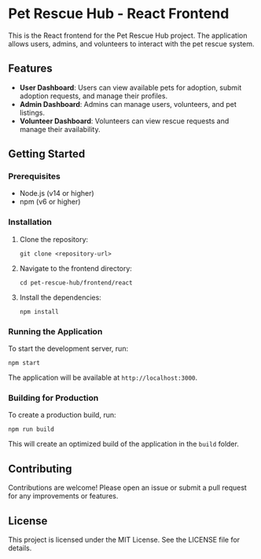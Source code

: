 # Pet Rescue Hub - React Frontend

This is the React frontend for the Pet Rescue Hub project. The application allows users, admins, and volunteers to interact with the pet rescue system.

## Features

- **User Dashboard**: Users can view available pets for adoption, submit adoption requests, and manage their profiles.
- **Admin Dashboard**: Admins can manage users, volunteers, and pet listings.
- **Volunteer Dashboard**: Volunteers can view rescue requests and manage their availability.

## Getting Started

### Prerequisites

- Node.js (v14 or higher)
- npm (v6 or higher)

### Installation

1. Clone the repository:
   ```
   git clone <repository-url>
   ```

2. Navigate to the frontend directory:
   ```
   cd pet-rescue-hub/frontend/react
   ```

3. Install the dependencies:
   ```
   npm install
   ```

### Running the Application

To start the development server, run:
```
npm start
```

The application will be available at `http://localhost:3000`.

### Building for Production

To create a production build, run:
```
npm run build
```

This will create an optimized build of the application in the `build` folder.

## Contributing

Contributions are welcome! Please open an issue or submit a pull request for any improvements or features.

## License

This project is licensed under the MIT License. See the LICENSE file for details.